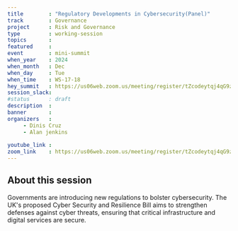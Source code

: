 ```yaml
---
title        : "Regulatory Developments in Cybersecurity(Panel)"
track        : Governance
project      : Risk and Governance
type         : working-session
topics       :
featured     :
event        : mini-summit
when_year    : 2024
when_month   : Dec
when_day     : Tue
when_time    : WS-17-18
hey_summit   : https://us06web.zoom.us/meeting/register/tZcodeytqj4qG9zeKJJm4BCxnh80XPGeJJes
session_slack:
#status      : draft
description  :
banner       : 
organizers   :
     - Dinis Cruz
     - Alan jenkins
     
youtube_link : 
zoom_link    : https://us06web.zoom.us/meeting/register/tZcodeytqj4qG9zeKJJm4BCxnh80XPGeJJes
---
```


## About this session
Governments are introducing new regulations to bolster cybersecurity. The UK's proposed Cyber Security and Resilience Bill aims to strengthen defenses against cyber threats, ensuring that critical infrastructure and digital services are secure.
